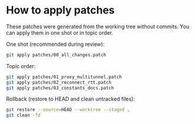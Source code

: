 # How to apply patches

These patches were generated from the working tree without commits. You can apply them in one shot or in topic order.

One shot (recommended during review):

```bash
git apply patches/00_all_changes.patch
```

Topic order:

```bash
git apply patches/01_proxy_multitunnel.patch
git apply patches/02_reconnect_rtt.patch
git apply patches/03_constants_docs.patch
```

Rollback (restore to HEAD and clean untracked files):

```bash
git restore --source=HEAD --worktree --staged .
git clean -fd
```

